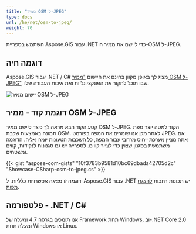 ```yaml
---
title: "ממיר OSM ל-JPEG"
type: docs
url: /he/net/osm-to-jpeg/
weight: 70
---
```


השתמש בספריית Aspose.GIS עבור .NET כדי ליישם את ממיר ה-OSM ל-JPEG.

## **דוגמה חיה**

Aspose.GIS עבור .NET / C# מציג לך באופן מקוון בחינם את היישום ["ממיר OSM ל-JPEG"](https://products.aspose.app/gis/viewer/osm-to-jpeg), שבו תוכל לחקור את הפונקציונליות ואת איכות העבודה שלו.

![יישום ממיר OSM ל-JPEG](viewer.png)

## **דוגמת קוד - ממיר OSM ל-JPEG**

קטע הקוד הבא מראה לך כיצד ליישם ממיר OSM ל-JPEG. הקוד למטה יוצר מפת תמונה באמצעות שכבת OSM. לאחר מכן אנו שומרים את המפה בפורמט JPEG. אם אתה מציין מערכת ייחוס מרחבי עבור המפה, כל השכבות הטעונות יומרו אליה.
הדוגמה משתמשת בסגנון שצוין כדי לצייר קווים. לספרייה יש גם סגנונות לנקודות, קווים ומשטחים.

{{< gist "aspose-com-gists" "10f3783b9581d10bc69dbada42705d2c" "Showcase-CSharp-osm-to-jpeg.cs" >}}

דוגמה זו מציגה אפשרויות כלליות. ל-Aspose.GIS עבור .NET יש תכונות רחבות [להצגת מפות](https://docs.aspose.com/gis/net/map-rendering/).

## **פלטפורמה - ‎.NET / C#‎**

אנו תומכים בגרסה 4.7 ומעלה של Framework תחת Windows, וב-.NET Core 2.0 ומעלה תחת Windows או Linux.
